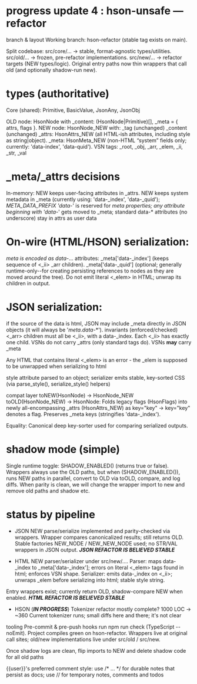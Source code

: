 # progress update 4 : hson-unsafe — refactor 

branch & layout
Working branch: hson-refactor (stable tag exists on main).

Split codebase:
src/core/… → stable, format-agnostic types/utilities.
src/old/… → frozen, pre-refactor implementations.
src/new/… → refactor targets (NEW types/logic).
Original entry paths now thin wrappers that call old (and optionally shadow-run new).

# types (authoritative)
Core (shared): Primitive, BasicValue, JsonAny, JsonObj

OLD node: HsonNode with _content: (HsonNode|Primitive)[], _meta = { attrs, flags }.
NEW node: HsonNode_NEW with:
_tag (unchanged)
_content (unchanged)
_attrs: HsonAttrs_NEW (all HTML-ish attributes, including style as string|object).
_meta: HsonMeta_NEW (non-HTML “system” fields only; currently: 'data-index', 'data-quid').
VSN tags: _root, _obj, _arr, _elem, _ii, _str, _val

# _meta/_attrs decisions
In-memory:
NEW keeps user-facing attributes in _attrs.
NEW keeps system metadata in _meta (currently using: 'data-_index', 'data-_quid'); _META_DATA_PREFIX 'data-_' is reserved for _meta properties; any attribute beginning with 'data-_' gets moved to _meta; standard data-* attributes (no underscore) stay in attrs as user data

# On-wire (HTML/HSON) serialization:
_meta is encoded as data-_… attributes:
_meta['data-_index'] (keeps sequence of <_ii> _arr children).
_meta['data-_quid'] (optional; generally runtime-only--for creating persisting references to nodes as they are moved around the tree).
Do not emit literal <_elem> in HTML; unwrap its children in output.

# JSON serialization:
if the source of the data is html, JSON may include _meta directly in JSON objects (it will always be '_meta.data-_*').
invariants (enforced/checked)
<_arr> children must all be <_ii>, with a data-_index.
Each <_ii> has exactly one child.
VSNs do not carry _attrs (only standard tags do). VSNs **may** carry _meta

Any HTML that contains literal <_elem> is an error - the _elem is supposed to be unwrapped when serializing to html

style attribute parsed to an object; serializer emits stable, key-sorted CSS (via parse_style(), serialize_style() helpers)


compat layer
toNEW(HsonNode) -> HsonNode_NEW 
toOLD(HsonNode_NEW) -> HsonNode:
Folds legacy flags (HsonFlags) into newly all-encompassing _attrs (HsonAttrs_NEW) as key="key" -> key="key" denotes a flag.
Preserves _meta keys (stringifies 'data-_index').

Equality:
Canonical deep key-sorter used for comparing serialized outputs.

# shadow mode (simple)
Single runtime toggle: SHADOW_ENABLED() (returns true or false).
Wrappers always use the OLD paths, but when (SHADOW_ENABLED()), runs NEW paths in parallel, convert to OLD via toOLD, compare, and log diffs.
 When parity is clean, we will change the wrapper import to new and remove old paths and shadow etc.

# status by pipeline
- JSON
NEW parse/serialize implemented and parity-checked via wrappers.
Wrapper compares canonicalized results; still returns OLD.
Stable factories NEW_NODE / NEW_NEW_NODE used; no STR/VAL wrappers in JSON output.
***JSON REFACTOR IS BELIEVED STABLE***

- HTML
NEW parser/serializer under src/new/….
Parser: maps data-_index to _meta['data-_index']; errors on literal <_elem> tags found in html; enforces VSN shape.
Serializer: emits data-_index on <_ii>; unwraps _elem before serializing into html; stable style string.

Entry wrappers exist; currently return OLD, shadow-compare NEW when enabled.
***HTML REFACTOR IS BELIEVED STABLE***

- HSON (***IN PROGRESS***)
Tokenizer refactor mostly complete? 1000 LOC -> ~360
Current tokenizer runs; small diffs here and there; it's not clear 

tooling
Pre-commit & pre-push hooks run npm run check (TypeScript --noEmit).
Project compiles green on hson-refactor.
Wrappers live at original call sites; old/new implementations live under src/old / src/new.


Once shadow logs are clean, flip imports to NEW and delete shadow code for all old paths

{{user}}'s preferred comment style: 
use /* … */ for durable notes that persist as docs; 
use // for temporary notes, comments and todos 